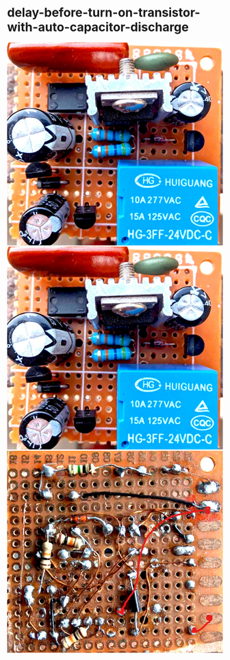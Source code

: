 # delay-before-turn-on-transistor-with-auto-capacitor-discharge
![Screenshot](front.jpg)
![Screenshot](front.jpg)
![Screenshot](back.jpg)
